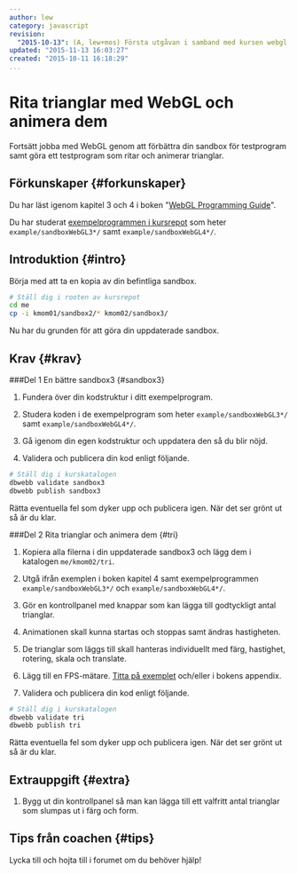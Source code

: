 ```yaml
---
author: lew
category: javascript
revision:
  "2015-10-13": (A, lew+mos) Första utgåvan i samband med kursen webgl.
updated: "2015-11-13 16:03:27"
created: "2015-10-11 16:18:29"
...
```

Rita trianglar med WebGL och animera dem
==================================

Fortsätt jobba med WebGL genom att förbättra din sandbox för testprogram samt göra ett testprogram som ritar och animerar trianglar.

<!--more-->



Förkunskaper {#forkunskaper}
-----------------------

<!--
Du har jobbat igenom artikeln "[WebGL med animering i fullskärmsläge](kunskap/webgl-med-animering-i-fullskarmslage)".
-->

Du har läst igenom kapitel 3 och 4 i boken "[WebGL Programming Guide](kunskap/boken-webgl-programming-guide)".

Du har studerat [exempelprogrammen i kursrepot](webgl/repo/example) som heter `example/sandboxWebGL3*/` samt `example/sandboxWebGL4*/`.



Introduktion {#intro}
-----------------------

Börja med att ta en kopia av din befintliga sandbox.

```bash
# Ställ dig i rooten av kursrepot
cd me
cp -i kmom01/sandbox2/* kmom02/sandbox3/
```

Nu har du grunden för att göra din uppdaterade sandbox.



Krav {#krav}
-----------------------



###Del 1 En bättre sandbox3 {#sandbox3}

1. Fundera över din kodstruktur i ditt exempelprogram.

1. Studera koden i de exempelprogram som heter `example/sandboxWebGL3*/` samt `example/sandboxWebGL4*/`.

1. Gå igenom din egen kodstruktur och uppdatera den så du blir nöjd.

11. Validera och publicera din kod enligt följande.

```bash
# Ställ dig i kurskatalogen
dbwebb validate sandbox3
dbwebb publish sandbox3
```

Rätta eventuella fel som dyker upp och publicera igen. När det ser grönt ut så är du klar. 



###Del 2 Rita trianglar och animera dem {#tri}

1. Kopiera alla filerna i din uppdaterade sandbox3 och lägg dem i katalogen `me/kmom02/tri`.

1. Utgå ifrån exemplen i boken kapitel 4 samt exempelprogrammen `example/sandboxWebGL3*/` och `example/sandboxWebGL4*/`.

1. Gör en kontrollpanel med knappar som kan lägga till godtyckligt antal trianglar.

1. Animationen skall kunna startas och stoppas samt ändras hastigheten.

1. De trianglar som läggs till skall hanteras individuellt med färg, hastighet, rotering, skala och translate.

1. Lägg till en FPS-mätare. [Titta på exemplet](https://github.com/mosbth/webgl/blob/master/tutorial/fps.md) och/eller i bokens appendix.

11. Validera och publicera din kod enligt följande.

```bash
# Ställ dig i kurskatalogen
dbwebb validate tri
dbwebb publish tri
```

Rätta eventuella fel som dyker upp och publicera igen. När det ser grönt ut så är du klar. 



Extrauppgift {#extra}
-----------------------

1. Bygg ut din kontrollpanel så man kan lägga till ett valfritt antal trianglar som slumpas ut i färg och form.



Tips från coachen {#tips}
-----------------------

Lycka till och hojta till i forumet om du behöver hjälp!




